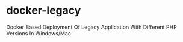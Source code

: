 # docker-legacy
Docker Based Deployment  Of Legacy Application With Different PHP Versions In Windows/Mac
